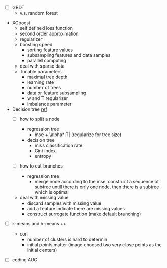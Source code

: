 - [ ] GBDT
  * v.s. random forest
* XGboost 
  * self defined loss function  
  * second order approximation
  * regularizer 
  * boosting speed
    * sorting feature values
    * subsampling features and data samples
    * parallel computing
  * deal with sparse data
  * Tunable parameters 
    * maximal tree depth 
    * learning rate  
    * number of trees
    * data or feature subsampling
    * w and T regularizer 
    * imbalance parameter 
* Decision tree [ref](https://zhuanlan.zhihu.com/p/85731206)
  - [ ] how to split a node
    * regression tree 
      * mse + \alpha*|T| (regularize for tree size) 
    * decision tree 
      * miss classification rate
      * Gini index
      * entropy 

  - [ ] how to cut branches 
    * regression tree 
      * merge node according to the mse, construct a sequence of subtree untill there is only one node, then there is a subtree which is optimal 
  * deal with missing value 
    * discard samples with missing value
    * add a feature indicate there are missing values
    * construct surrogate function (make default branching)

- [ ] k-means and k-means ++
  * con
    * number of clusters is hard to determin 
    * initial points matter (image choosed two very close points as the initial centers) 
- [ ] coding AUC
 
 
